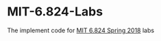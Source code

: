 # MIT-6.824-Labs
The implement code for [MIT 6.824 Spring 2018](https://pdos.csail.mit.edu/6.824/schedule.html) labs
